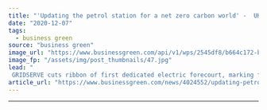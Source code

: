 ```yaml
---
title: "'Updating the petrol station for a net zero carbon world' -  UK's first Electric Forecourt opens for business"
date: "2020-12-07"
tags: 
  - business green
source: "business green"
image_url: "https://www.businessgreen.com/api/v1/wps/2545df8/b664c172-bd0f-47e5-81f2-1f3055e17299/1/GS-EF-Braintree-006-185x114.jpg"
image_fp: "/assets/img/post_thumbnails/47.jpg"
lead: "
 GRIDSERVE cuts ribbon of first dedicated electric forecourt, marking first step in £1bn plan to build nationwide network ..."
article_url: "https://www.businessgreen.com/news/4024552/updating-petrol-station-net-zero-carbon-world-uk-electric-forecourt-business"
---
```


---
